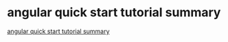 # angular quick start tutorial summary
[angular quick start tutorial summary](https://aiwithcloud.com/2022/09/15/angular_quick_start_tutorial_summary/)